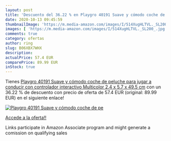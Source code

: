 ```yaml
---
layout: post
title: 'Descuento del 36.22 % en Playgro 40191 Suave y cómodo coche de pe'
date: 2020-10-13 09:45:59
thumbnailImage: 'https://m.media-amazon.com/images/I/514XugHLTVL._SL200_.jpg'
images: [ 'https://m.media-amazon.com/images/I/514XugHLTVL._SL200_.jpg' ]
comments: true
category: ofertas
author: ring
slug: B06XBX7WHX
description:
actualPrice: 57.4 EUR
comparePrice: 89.99 EUR
inStock: true
---
```


Tienes [Playgro 40191 Suave y cómodo coche de peluche para jugar a conducir  con controlador interactivo  Multicolor  2.4 x 5.7 x 49.5 cm](https://www.amazon.es/dp/B06XBX7WHX/?tag=tolees-21) con un 36.22 % de descuento con precio de oferta de 57.4 EUR (original: 89.99 EUR) en el siguiente enlace!

[![Playgro 40191 Suave y cómodo coche de pe](https://m.media-amazon.com/images/I/514XugHLTVL._SL200_.jpg)](https://www.amazon.es/dp/B06XBX7WHX/?tag=tolees-21)

[Accede a la oferta!!](https://www.amazon.es/dp/B06XBX7WHX/?tag=tolees-21)

Links participate in Amazon Associate program and might generate a comission on qualifying sales



